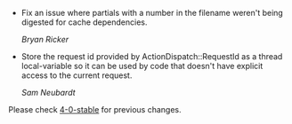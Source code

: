 *   Fix an issue where partials with a number in the filename weren't being digested for cache dependencies.

    *Bryan Ricker*

*   Store the request id provided by ActionDispatch::RequestId as a thread local-variable so it can be used
    by code that doesn't have explicit access to the current request.

    *Sam Neubardt*

Please check [4-0-stable](https://github.com/rails/rails/blob/4-0-stable/actionpack/CHANGELOG.md) for previous changes.
